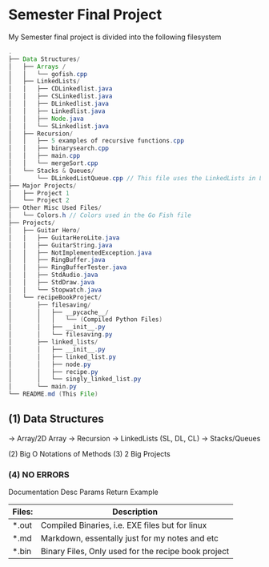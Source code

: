 # Semester Final Project

My Semester final project is divided into the following filesystem
```java
.
├── Data Structures/
│   ├── Arrays /
│   │   └── gofish.cpp
│   ├── LinkedLists/
│   │   ├── CDLinkedlist.java
│   │   ├── CSLinkedlist.java
│   │   ├── DLinkedlist.java
│   │   ├── Linkedlist.java
│   │   ├── Node.java
│   │   └── SLinkedlist.java
│   ├── Recursion/
│   │   ├── 5 examples of recursive functions.cpp
│   │   ├── binarysearch.cpp
│   │   ├── main.cpp
│   │   └── mergeSort.cpp
│   └── Stacks & Queues/
│       └── DLinkedListQueue.cpp // This file uses the LinkedLists in LinkedLists folder
├── Major Projects/
│   ├── Project 1
│   └── Project 2
├── Other Misc Used Files/
│   └── Colors.h // Colors used in the Go Fish file
├── Projects/
│   ├── Guitar Hero/
│   │   ├── GuitarHeroLite.java
│   │   ├── GuitarString.java
│   │   ├── NotImplementedException.java
│   │   ├── RingBuffer.java
│   │   ├── RingBufferTester.java
│   │   ├── StdAudio.java
│   │   ├── StdDraw.java
│   │   └── Stopwatch.java
│   └── recipeBookProject/
│       ├── filesaving/
│       │   ├── __pycache__/
│       │   │   └── (Compiled Python Files)
│       │   ├── __init__.py
│       │   └── filesaving.py
│       ├── linked_lists/
│       │   ├── __init__.py
│       │   ├── linked_list.py
│       │   ├── node.py
│       │   ├── recipe.py
│       │   └── singly_linked_list.py
│       └── main.py
└── README.md (This File)
```
(1) Data Structures 
--------------------
 -> Array/2D Array
 -> Recursion
 -> LinkedLists (SL, DL, CL)
 -> Stacks/Queues

(2) Big O Notations of Methods
(3) 2 Big Projects
### (4) NO ERRORS

Documentation
Desc
Params
Return
Example



| Files:  | Description                                         |
| ------- | --------------------------------------------------- |
| *.out   | Compiled Binaries, i.e. EXE files but for linux     |
| *.md    | Markdown, essentally just for my notes and etc      |
| *.bin   | Binary Files, Only used for the recipe book project |